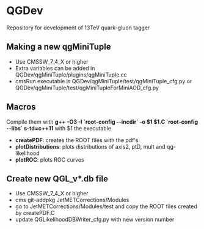 QGDev
=====

Repository for development of 13TeV quark-gluon tagger

Making a new qgMiniTuple
------------------------
* Use CMSSW_7_4_X or higher
* Extra variables can be added in QGDev/qgMiniTuple/plugins/qgMiniTuple.cc
* cmsRun executable is QGDev/qgMiniTuple/test/qgMiniTuple_cfg.py or QGDev/qgMiniTuple/test/qgMiniTupleForMiniAOD_cfg.py

Macros
------
Compile them with **g++ -O3 -I \`root-config --incdir\` -o $1 $1.C \`root-config --libs\` s-td=c++11** with $1 the executable
* **createPDF**: creates the ROOT files with the pdf's
* **plotDistributions**: plots distributions of axis2, ptD, mult and qg-likelihood
* **plotROC**: plots ROC curves


Create new QGL_v*.db file
-------------------------
* Use CMSSW_7_4_X or higher
* cms git-addpkg JetMETCorrections/Modules
* go to JetMETCorrections/Modules/test and copy the ROOT files created by createPDF.C
* update QGLikelihoodDBWriter_cfg.py with new version number
